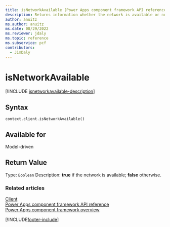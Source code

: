 ```yaml
---
title: isNetworkAvailable (Power Apps component framework API reference) | Microsoft Docs
description: Returns information whether the network is available or not.
author: anuitz
ms.author: anuitz
ms.date: 08/29/2022
ms.reviewer: jdaly
ms.topic: reference
ms.subservice: pcf
contributors:
  - JimDaly
---
```


# isNetworkAvailable

[!INCLUDE [isnetworkavailable-description](includes/isnetworkavailable-description.md)]

## Syntax

`context.client.isNetworkAvailable()`

## Available for

Model-driven

## Return Value

Type: `Boolean`
Description: **true** if the network is available; **false** otherwise.

### Related articles

[Client](../client.md)<br/>
[Power Apps component framework API reference](../../reference/index.md)<br/>
[Power Apps component framework overview](../../overview.md)

[!INCLUDE[footer-include](../../../../includes/footer-banner.md)]
